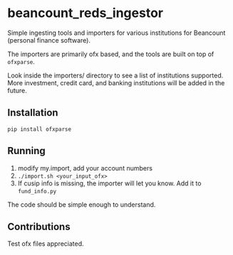 # beancount_reds_ingestor

Simple ingesting tools and importers for various institutions for Beancount (personal
finance software).

The importers are primarily ofx based, and the tools are built on top of `ofxparse`.

Look inside the importers/ directory to see a list of institutions supported. More
investment, credit card, and banking institutions will be added in the future.

## Installation
`pip install ofxparse`

## Running
1. modify my.import, add your account numbers
2. `./import.sh <your_input_ofx>`
3. If cusip info is missing, the importer will let you know. Add it to `fund_info.py`

The code should be simple enough to understand.

## Contributions
Test ofx files appreciated.
